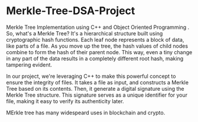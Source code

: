 # Merkle-Tree-DSA-Project
Merkle Tree Implementation using C++ and Object Oriented Programming .
So, what's a Merkle Tree?  It's a hierarchical structure built using cryptographic hash functions. Each leaf node represents a block of data, like parts of a file. As you move up the tree, the hash values of child nodes combine to form the hash of their parent node. This way, even a tiny change in any part of the data results in a completely different root hash, making tampering evident.

In our project, we're leveraging C++ to make this powerful concept to ensure the integrity of files. It takes a file as input, and constructs a Merkle Tree based on its contents. Then, it generate a digital signature using the Merkle Tree structure. This signature serves as a unique identifier for your file, making it easy to verify its authenticity later.

MErkle tree has many widespeard uses in blockchain and crypto.
